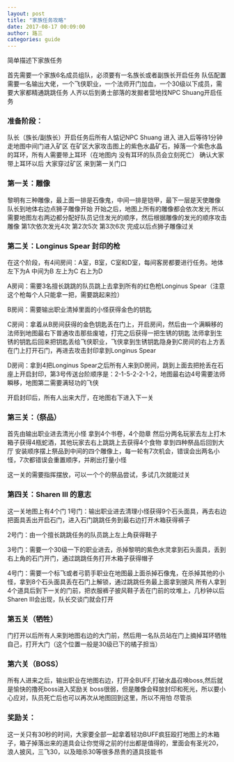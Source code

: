 ```yaml
---
layout: post
title: "家族任务攻略"
date: 2017-08-17 00:09:00
author: 路三
categories: guide
---
```


简单描述下家族任务

首先需要一个家族6名成员组队，必须要有一名族长或者副族长开启任务
队伍配置需要一名输出大佬，一个飞侠职业，一个法师开门加血，一个30级以下成员，需要大家都精通跳跳任务
人齐以后到勇士部落的发掘者营地找NPC Shuang开启任务

### 准备阶段：
队长（族长/副族长）开启任务后所有人惦记NPC Shuang 进入
进入后等待1分钟走地图中间门进入矿区
在矿区大家攻击图上的紫色水晶矿石，掉落一个紫色水晶的耳环，所有人需要带上耳环（在地图内 没有耳环的队员会立刻死亡）
确认大家带上耳环以后 大家穿过矿区 来到第一关门口

### 第一关：雕像
黎明有三种雕像，最上面一排是石像鬼，中间一排是铠甲，最下一层是天使雕像
队长到地体右边点狮子雕像开始
开始之后，地图上所有的雕像都会依次发光
所以需要地图左右两边都分配好队员记住发光的顺序，然后根据雕像的发光的顺序攻击雕像
第1次依次发光4次
第2次5次
第3次6次
完成以后点狮子雕像过关

### 第二关：Longinus Spear 封印的枪
在这个阶段，有4间房间：A室，B室，C室和D室，每间客房都要进行任务。地体左下为A 中间为B 左上为C 右上为D

A房间：需要3名擅长跳跳的队员跳上去拿到所有的红色枪Longinus Spear（注意这个枪每个人只能拿一把，需要跳起来捡）

B房间：需要输出职业清掉里面的小怪获得金色的钥匙

C房间：拿着从B房间获得的金色钥匙丢在门上，开启房间，然后由一个满瞬移的法师到地图最右下普通攻击那些废墟，打完之后获得一把生锈的钥匙
法师拿到生锈的钥匙后回来把钥匙丢给飞侠职业，飞侠拿到生锈钥匙隐身到C房间的右上方丢在门上打开石门，再进去攻击封印拿到Longinus Spear

D房间：拿到4把Longinus Spear之后所有人来到D房间，跳到上面去把抢丢在石座上开启封印，第3号传送台阶顺序是：2-1-5-2-2-1-2，地图最右边4号需要法师瞬移，地图第二需要满轻功的飞侠

开启封印后，所有人出来大厅，在地图右下进入下一关

### 第三关：（祭品）
首先由输出职业进去清光小怪 拿到4个书卷，4个勋章
然后分两名玩家去左上打木箱子获得4瓶蛇酒，其他玩家去右上跳跳上去获得4个食物
拿到四种祭品后回到大厅
安装顺序摆上祭品到中间的四个雕像上，每一轮有7次机会，错误会出两名小怪，7次都错误会重置顺序，并刷出打量小怪

这一关的需要指挥摆放，可以一个个的祭品尝试，多试几次就能过关

### 第四关：Sharen III 的意志 
这一关地图上有4个门
1号门：输出职业进去清理小怪获得9个石头面具，再去右边把面具丢出开启石门，进入石门跳跳任务到最右边打开木箱获得裤子

2号门：由一个擅长跳跳任务的队员跳上左上角获得鞋子

3号门：需要一个30级一下的职业进去，杀掉黎明的紫色水灵拿到石头面具，丢到右上角的石门开门，通过跳跳任务打开木箱子获得帽子

4号门：需要一个标飞或者弓箭手职业在地图最上面杀掉石像鬼，在杀掉其他的小怪，拿到8个石头面具丢在石门上解锁，通过跳跳任务最上面拿到披风
所有人拿到4个道具后到下一关的门前，把衣服裤子披风鞋子丢在门前的坟堆上，几秒钟以后Sharen III会出现，队长交谈门就会打开

### 第五关（牺牲）
门打开以后所有人来到地图右边的大门前，然后用一名队员站在门上摘掉耳环牺牲自己，打开大门（这个位置一般是30级已下的橘子担当）

### 第六关（BOSS）
所有人进来之后，输出职业在地图右边，打开全BUFF,打破水晶召唤boss,然后就是愉快的撸死boss进入奖励关
boss很弱，但是雕像会释放封印和死光，所以要小心应对，队员死亡后也可以再次从地图回到这里，所以不用怕 尽管杀

### 奖励关：
这一关只有30秒的时间，大家要全部一起拿着轻功BUFF疯狂殴打地图上的木箱子，箱子掉落出来的道具会让你觉得之前的付出都是值得的，里面会有圣光20，浪人披风，三飞30，以及暗杀30等很多昂贵的道具技能书
